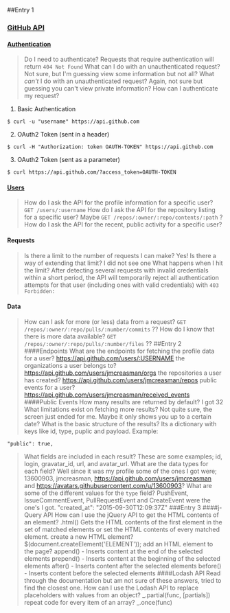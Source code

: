 ##Entry 1
### [GitHub API](https://developer.github.com/v3/)

#### [Authentication](https://developer.github.com/v3/#authentication)

> Do I need to authenticate?
Requests that require authentication will return `404 Not Found`
> What can I do with an unauthenticated request?
Not sure, but I'm guessing view some information but not all?
> What _can't_ I do with an unauthenticated request?
Again, not sure but guessing you can't view private information?
> How can I authenticate my request?

1. Basic Authentication
```
$ curl -u "username" https://api.github.com
```
2. OAuth2 Token (sent in a header)
```
$ curl -H "Authorization: token OAUTH-TOKEN" https://api.github.com
```
3. OAuth2 Token (sent as a parameter)
```
$ curl https://api.github.com/?access_token=OAUTH-TOKEN
```

#### [Users](https://developer.github.com/v3/users/)

> How do I ask the API for the profile information for a specific user?
`GET /users/:username`
> How do I ask the API for the repository listing for a specific user?
Maybe `GET /repos/:owner/:repo/contents/:path` ?
> How do I ask the API for the recent, public activity for a specific user?

#### Requests
> Is there a limit to the number of requests I can make?
Yes!
> Is there a way of extending that limit?
I did not see one
> What happens when I hit the limit?
After detecting several requests with invalid credentials within a short period, the API will temporarily reject all authentication attempts for that user (including ones with valid credentials) with `403 Forbidden:`

#### Data
> How can I ask for more (or less) data from a request?
`GET /repos/:owner/:repo/pulls/:number/commits` ??
> How do I know that there is more data available?
`GET /repos/:owner/:repo/pulls/:number/files` ??
##Entry 2
####Endpoints
> What are the endpoints for fetching the profile data for a user?
https://api.github.com/users/:USERNAME
> the organizations a user belongs to?
https://api.github.com/users/jmcreasman/orgs
> the repositories a user has created?
https://api.github.com/users/jmcreasman/repos
> public events for a user?
https://api.github.com/users/jmcreasman/received_events
####Public Events
> How many results are returned by default?
I got 32
> What limitations exist on fetching more results?
Not quite sure, the screen just ended for me. Maybe it only shows you up to a certain date?
> What is the basic structure of the results?
Its a dictionary with keys like id, type, puplic and payload.
Example:
```
"public": true,
```
> What fields are included in each result?
These are some examples; id, login, gravatar_id, url, and avatar_url.
> What are the data types for each field?
Well since it was my profile some of the ones I got were; 13600903, jmcreasman, https://api.github.com/users/jmcreasman and https://avatars.githubusercontent.com/u/13600903?
> What are some of the different values for the `type` field?
PushEvent, IssueCommentEvent, PullRequestEvent and CreateEvent were the one's I got.
    "created_at": "2015-09-30T12:09:37Z"
###Entry 3
####j-Query API
> How can I use the jQuery API to get the HTML contents of an element?
.html() Gets the HTML contents of the first element in the set of matched elements or set the HTML contents of every matched element.
> create a new HTML element?
$(document.createElement('ELEMENT'));
> add an HTML element to the page?
append() - Inserts content at the end of the selected elements
prepend() - Inserts content at the beginning of the selected elements
after() - Inserts content after the selected elements
before() - Inserts content before the selected elements
####Lodash API
Read through the documentation but am not sure of these answers, tried to find the closest one.
> How can I use the Lodash API to replace placeholders with values from an object?
_.partial(func, [partials])
> repeat code for every item of an array?
_.once(func)
